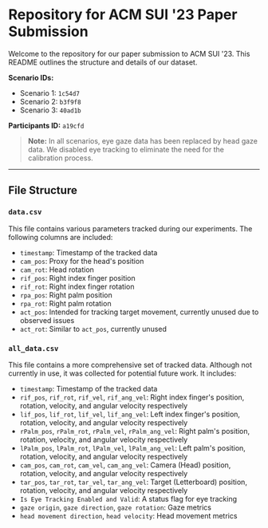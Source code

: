 # Repository for ACM SUI '23 Paper Submission

Welcome to the repository for our paper submission to ACM SUI '23. This README outlines the structure and details of our dataset.

**Scenario IDs:**
- Scenario 1: `1c54d7`
- Scenario 2: `b3f9f8`
- Scenario 3: `40ad1b`

**Participants ID:** `a19cfd`

> **Note:** In all scenarios, eye gaze data has been replaced by head gaze data. We disabled eye tracking to eliminate the need for the calibration process.

---

## File Structure

### `data.csv` 

This file contains various parameters tracked during our experiments. The following columns are included:

- `timestamp`: Timestamp of the tracked data
- `cam_pos`: Proxy for the head's position
- `cam_rot`: Head rotation
- `rif_pos`: Right index finger position
- `rif_rot`: Right index finger rotation
- `rpa_pos`: Right palm position
- `rpa_rot`: Right palm rotation
- `act_pos`: Intended for tracking target movement, currently unused due to observed issues
- `act_rot`: Similar to `act_pos`, currently unused

### `all_data.csv`

This file contains a more comprehensive set of tracked data. Although not currently in use, it was collected for potential future work. It includes:

- `timestamp`: Timestamp of the tracked data
- `rif_pos`, `rif_rot`, `rif_vel`, `rif_ang_vel`: Right index finger's position, rotation, velocity, and angular velocity respectively
- `lif_pos`, `lif_rot`, `lif_vel`, `lif_ang_vel`: Left index finger's position, rotation, velocity, and angular velocity respectively
- `rPalm_pos`, `rPalm_rot`, `rPalm_vel`, `rPalm_ang_vel`: Right palm's position, rotation, velocity, and angular velocity respectively
- `lPalm_pos`, `lPalm_rot`, `lPalm_vel`, `lPalm_ang_vel`: Left palm's position, rotation, velocity, and angular velocity respectively
- `cam_pos`, `cam_rot`, `cam_vel`, `cam_ang_vel`: Camera (Head) position, rotation, velocity, and angular velocity respectively
- `tar_pos`, `tar_rot`, `tar_vel`, `tar_ang_vel`: Target (Letterboard) position, rotation, velocity, and angular velocity respectively
- `Is Eye Tracking Enabled and Valid`: A status flag for eye tracking
- `gaze origin`, `gaze direction`, `gaze rotation`: Gaze metrics
- `head movement direction`, `head velocity`: Head movement metrics
